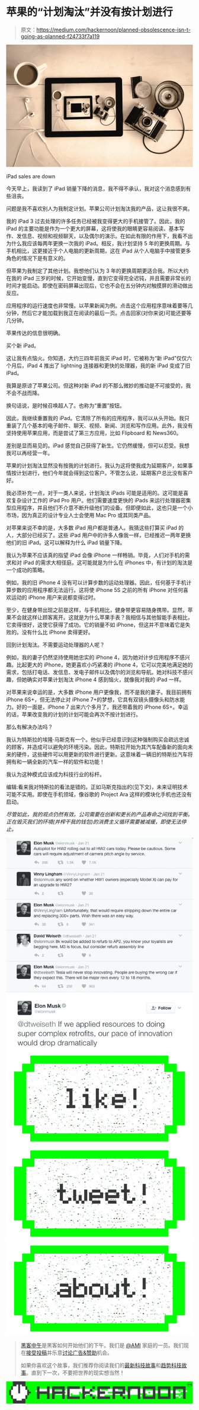 # 苹果的“计划淘汰”并没有按计划进行

> 原文：<https://medium.com/hackernoon/planned-obsolescence-isn-t-going-as-planned-f24733f7a119>

![](img/24b511205e1e4e7bfb40a152ce8a4795.png)

iPad sales are down

今天早上，我读到了 iPad 销量下降的消息，我不得不承认，我对这个消息感到有些沮丧。

问题是我不喜欢别人为我制定计划。苹果公司计划淘汰我的产品，这让我很不爽。

我的 iPad 3 过去处理的许多任务已经被我变得更大的手机接管了。因此，我的 iPad 的主要功能是作为一个更大的屏幕，这将使我的眼睛更容易阅读、基本写作、发信息、视频和视频聊天，以及偶尔的演示。在如此有限的作用下，我看不出为什么我应该每两年更换一次我的 iPad。相反，我计划坚持 5 年的更换周期。与手机相比，这更接近于个人电脑的更新周期，这在 iPad 从个人电脑手中接管更多角色的情况下是有意义的。

但苹果为我制定了其他计划。我想他们认为 3 年的更换周期更适合我。所以大约在我的 iPad 三岁的时候，它开始变慢，直到它变得完全迟钝，并且需要非常长的时间才能启动。即使在密码屏幕出现后，它也不会在五分钟内对触摸屏的滑动做出反应。

应用程序的运行速度也非常慢。以苹果新闻为例。点击这个应用程序意味着要等几分钟，然后它才能加载到我正在阅读的最后一页。点击回家(对你来说)可能还要等几分钟。

苹果传达的信息很明确。

买个新 iPad。

这让我有点恼火。你知道，大约三四年前我买 iPad 时，它被称为“新 iPad”仅仅六个月后，iPad 4 推出了 lightning 连接器和更快的处理器，我的新 iPad 变成了旧 iPad。

我算是原谅了苹果公司。但这种对新 iPad 的不那么微妙的推动是不可接受的，我不会不战而降。

换句话说，是时候召唤超人了。也称为“重置”按钮。

因此，我继续重置我的 iPad。它清除了所有的应用程序，我可以从头开始。我只重装了几个基本的电子邮件、聊天、视频、新闻、浏览和写作应用。此外，我没有坚持使用苹果应用，而是尝试了第三方应用，比如 Flipboard 和 News360。

差别是显而易见的。iPad 感觉自己获得了新生。它仍然缓慢，但可以忍受。我想我可以再经营一年。

苹果的计划淘汰显然没有按我的计划进行。我认为这将使我成为延期客户，如果事情按计划进行，他们今年就会得到这位客户。不管怎么说，延期客户总比没有客户好。

我必须补充一点，对于一类人来说，计划淘汰 iPads 可能是适用的。这可能是喜欢复杂设计工作的 iPad Pro 用户。他们需要速度更快的 iPads 来运行处理器密集型应用程序，并且他们不介意不断升级他们的设备。但即便如此，这也只是一个小市场，因为真正的设计专业人士会使用 Mac Pro 或其同类产品。

对苹果来说不幸的是，大多数 iPad 用户都是普通人。我猜这些打算买 iPad 的人，大部分已经买了。这些 iPad 用户中的许多人像我一样，已经推迟一两年更换他们的旧 iPad。这可以解释为什么 iPad 销量下降。

我认为苹果不应该真的指望 iPad 会像 iPhone 一样畅销。毕竟，人们对手机的需求和对 iPad 的需求大相径庭。这可能就是为什么在 iPhones 中，有计划的淘汰是一个成功的策略。

例如，我的旧 iPhone 4 没有可以计算步数的运动处理器。因此，任何基于手机计算步数的应用程序都无法运行。这将使 iPhone 5S 之前的所有 iPhone 对任何喜欢运动的 iPhone 用户来说都变得过时。

至少，在健身带出现之前是这样，与手机相比，健身带更容易随身携带。显然，苹果不会就这样让顾客离开。这就是为什么苹果手表？我相信与其他智能手表相比，它卖得很好，这使它获得了成功。它的销量不如 iPhone，但这并不意味着它是失败的。没有什么比 iPhone 卖得更好。

回到计划淘汰。不需要运动处理器的人呢？

例如，我的妻子仍然坚持使用她忠实的 iPhone 4，因为她对计步应用程序不感兴趣。比起更大的 iPhone，她更喜欢小巧紧凑的 iPhone 4，它可以完美地满足她的需求，包括打电话、发信息、发电子邮件以及偶尔的浏览和导航。她对科技不感兴趣，但她确实对苹果计划淘汰 iPhone 4 感到恼火，就像我对我的 iPad 一样。

对苹果来说幸运的是，大多数 iPhone 用户更像我，而不是我的妻子。我目前拥有 iPhone 6S+，但无法停止对 iPhone 7+的梦想，它具有双镜头摄像头和防水能力。好的一面是，iPhone 7 出来六个多月了，我还带着我的 iPhone 6S+。幸运的话，苹果改变我的计划的计划可能会再次不按计划进行。

那么有解决办法吗？

我认为特斯拉的埃隆·马斯克有一个。他似乎已经意识到这种强制购买会疏远忠诚的顾客，并造成可以避免的环境污染。因此，特斯拉开始为其汽车配备新的面向未来的硬件，这些硬件可以用更新的软件进行更新。这意味着一辆旧的特斯拉汽车将拥有和一辆全新的汽车一样的软件和功能！

我认为这种模式应该成为科技行业的标杆。

编辑:看来我对特斯拉的看法是错的。正如马斯克指出的(见下文)，未来证明技术可能不实用。即使在手机领域，像谷歌的 Project Ara 这样的模块化手机也还没有启动。

*尽管如此，我的观点仍然有效。公司需要在创新和更长的产品寿命之间找到平衡。正在毁灭我们的环境(并榨干我的钱包)的消费主义循环需要被减缓，即使无法停止。*

![](img/01317ff72f47b8eb811b0dbce2cbdbc5.png)[![](img/50ef4044ecd4e250b5d50f368b775d38.png)](http://bit.ly/HackernoonFB)[![](img/979d9a46439d5aebbdcdca574e21dc81.png)](https://goo.gl/k7XYbx)[![](img/2930ba6bd2c12218fdbbf7e02c8746ff.png)](https://goo.gl/4ofytp)

> [黑客中午](http://bit.ly/Hackernoon)是黑客如何开始他们的下午。我们是 [@AMI](http://bit.ly/atAMIatAMI) 家庭的一员。我们现在[接受投稿](http://bit.ly/hackernoonsubmission)并乐意[讨论广告&赞助](mailto:partners@amipublications.com)机会。
> 
> 如果你喜欢这个故事，我们推荐你阅读我们的[最新科技故事](http://bit.ly/hackernoonlatestt)和[趋势科技故事](https://hackernoon.com/trending)。直到下一次，不要把世界的现实想当然！

![](img/be0ca55ba73a573dce11effb2ee80d56.png)